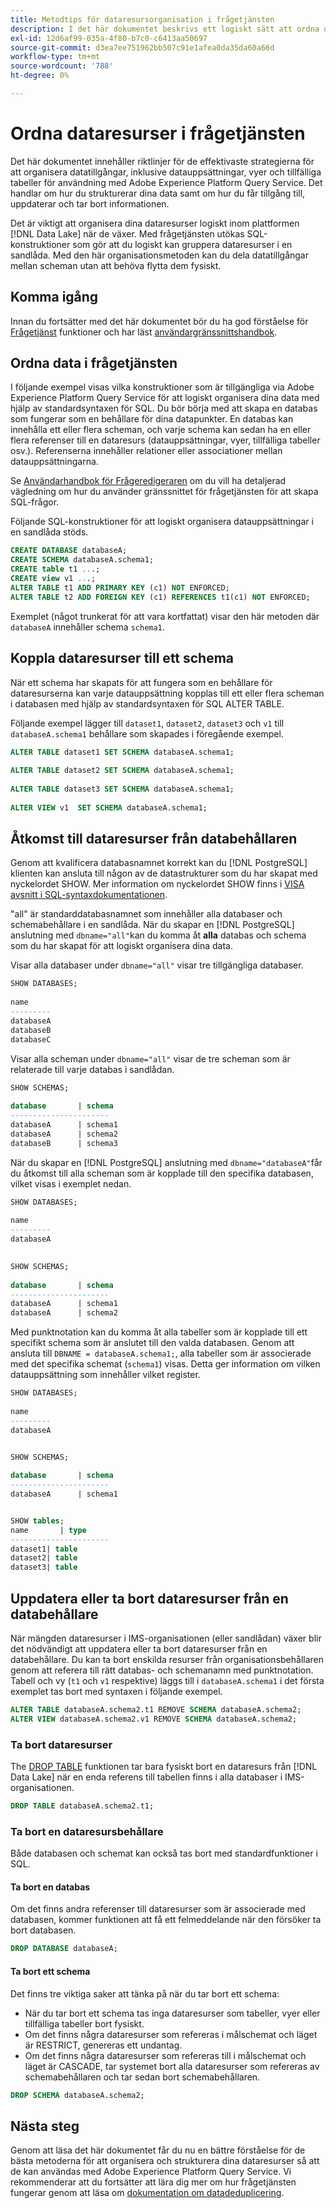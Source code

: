 ```yaml
---
title: Metodtips för dataresursorganisation i frågetjänsten
description: I det här dokumentet beskrivs ett logiskt sätt att ordna data så att de blir lätta att använda med frågetjänsten.
exl-id: 12d6af99-035a-4f80-b7c0-c6413aa50697
source-git-commit: d3ea7ee751962bb507c91e1afea0da35da60a66d
workflow-type: tm+mt
source-wordcount: '788'
ht-degree: 0%

---
```


# Ordna dataresurser i frågetjänsten

Det här dokumentet innehåller riktlinjer för de effektivaste strategierna för att organisera datatillgångar, inklusive datauppsättningar, vyer och tillfälliga tabeller för användning med Adobe Experience Platform Query Service. Det handlar om hur du strukturerar dina data samt om hur du får tillgång till, uppdaterar och tar bort informationen.

Det är viktigt att organisera dina dataresurser logiskt inom plattformen [!DNL Data Lake] när de växer. Med frågetjänsten utökas SQL-konstruktioner som gör att du logiskt kan gruppera dataresurser i en sandlåda. Med den här organisationsmetoden kan du dela datatillgångar mellan scheman utan att behöva flytta dem fysiskt.

## Komma igång

Innan du fortsätter med det här dokumentet bör du ha god förståelse för [Frågetjänst](../home.md) funktioner och har läst [användargränssnittshandbok](../ui/user-guide.md).

## Ordna data i frågetjänsten

I följande exempel visas vilka konstruktioner som är tillgängliga via Adobe Experience Platform Query Service för att logiskt organisera dina data med hjälp av standardsyntaxen för SQL. Du bör börja med att skapa en databas som fungerar som en behållare för dina datapunkter. En databas kan innehålla ett eller flera scheman, och varje schema kan sedan ha en eller flera referenser till en dataresurs (datauppsättningar, vyer, tillfälliga tabeller osv.). Referenserna innehåller relationer eller associationer mellan datauppsättningarna.

Se [Användarhandbok för Frågeredigeraren](../ui/user-guide.md) om du vill ha detaljerad vägledning om hur du använder gränssnittet för frågetjänsten för att skapa SQL-frågor.

Följande SQL-konstruktioner för att logiskt organisera datauppsättningar i en sandlåda stöds.

```SQL
CREATE DATABASE databaseA;
CREATE SCHEMA databaseA.schema1;
CREATE table t1 ...;
CREATE view v1 ...;
ALTER TABLE t1 ADD PRIMARY KEY (c1) NOT ENFORCED;
ALTER TABLE t2 ADD FOREIGN KEY (c1) REFERENCES t1(c1) NOT ENFORCED;
```

Exemplet (något trunkerat för att vara kortfattat) visar den här metoden där `databaseA` innehåller schema `schema1`.

## Koppla dataresurser till ett schema

När ett schema har skapats för att fungera som en behållare för dataresurserna kan varje datauppsättning kopplas till ett eller flera scheman i databasen med hjälp av standardsyntaxen för SQL ALTER TABLE.

Följande exempel lägger till `dataset1`, `dataset2`, `dataset3` och `v1` till `databaseA.schema1` behållare som skapades i föregående exempel.

```SQL
ALTER TABLE dataset1 SET SCHEMA databaseA.schema1;
 
ALTER TABLE dataset2 SET SCHEMA databaseA.schema1;
 
ALTER TABLE dataset3 SET SCHEMA databaseA.schema1;
 
ALTER VIEW v1  SET SCHEMA databaseA.schema1;
```

## Åtkomst till dataresurser från databehållaren

Genom att kvalificera databasnamnet korrekt kan du [!DNL PostgreSQL] klienten kan ansluta till någon av de datastrukturer som du har skapat med nyckelordet SHOW. Mer information om nyckelordet SHOW finns i [VISA avsnitt i SQL-syntaxdokumentationen](../sql/syntax.md#show).

&quot;all&quot; är standarddatabasnamnet som innehåller alla databaser och schemabehållare i en sandlåda. När du skapar en [!DNL PostgreSQL] anslutning med `dbname="all"`kan du komma åt **alla** databas och schema som du har skapat för att logiskt organisera dina data.

Visar alla databaser under `dbname="all"` visar tre tillgängliga databaser.

```sql
SHOW DATABASES;
  
name     
---------
databaseA
databaseB
databaseC
```

Visar alla scheman under `dbname="all"` visar de tre scheman som är relaterade till varje databas i sandlådan.

```SQL
SHOW SCHEMAS;
  
database       | schema
----------------------
databaseA      | schema1
databaseA      | schema2
databaseB      | schema3
```

När du skapar en [!DNL PostgreSQL] anslutning med `dbname="databaseA"`får du åtkomst till alla scheman som är kopplade till den specifika databasen, vilket visas i exemplet nedan.

```sql
SHOW DATABASES;
  
name     
---------
databaseA
 

SHOW SCHEMAS;
  
database       | schema
----------------------
databaseA      | schema1
databaseA      | schema2
```

Med punktnotation kan du komma åt alla tabeller som är kopplade till ett specifikt schema som är anslutet till den valda databasen. Genom att ansluta till `DBNAME = databaseA.schema1;`, alla tabeller som är associerade med det specifika schemat (`schema1`) visas. Detta ger information om vilken datauppsättning som innehåller vilket register.

```sql
SHOW DATABASES;
  
name     
---------
databaseA


SHOW SCHEMAS;
  
database       | schema
----------------------
databaseA      | schema1


SHOW tables;
name       | type
----------------------
dataset1| table
dataset2| table
dataset3| table
```

## Uppdatera eller ta bort dataresurser från en databehållare

När mängden dataresurser i IMS-organisationen (eller sandlådan) växer blir det nödvändigt att uppdatera eller ta bort dataresurser från en databehållare. Du kan ta bort enskilda resurser från organisationsbehållaren genom att referera till rätt databas- och schemanamn med punktnotation. Tabell och vy (`t1` och `v1` respektive) läggs till i `databaseA.schema1` i det första exemplet tas bort med syntaxen i följande exempel.

```sql
ALTER TABLE databaseA.schema2.t1 REMOVE SCHEMA databaseA.schema2;
ALTER VIEW databaseA.schema2.v1 REMOVE SCHEMA databaseA.schema2;
```

### Ta bort dataresurser

The [DROP TABLE](../sql/syntax.md#drop-table) funktionen tar bara fysiskt bort en dataresurs från [!DNL Data Lake] när en enda referens till tabellen finns i alla databaser i IMS-organisationen.

```sql
DROP TABLE databaseA.schema2.t1;
```

### Ta bort en dataresursbehållare

Både databasen och schemat kan också tas bort med standardfunktioner i SQL.

#### Ta bort en databas

Om det finns andra referenser till dataresurser som är associerade med databasen, kommer funktionen att få ett felmeddelande när den försöker ta bort databasen.

```sql
DROP DATABASE databaseA;
```

#### Ta bort ett schema

Det finns tre viktiga saker att tänka på när du tar bort ett schema:

- När du tar bort ett schema tas inga dataresurser som tabeller, vyer eller tillfälliga tabeller bort fysiskt.
- Om det finns några dataresurser som refereras i målschemat och läget är RESTRICT, genereras ett undantag.
- Om det finns några dataresurser som refereras till i målschemat och läget är CASCADE, tar systemet bort alla dataresurser som refereras av schemabehållaren och tar sedan bort schemabehållaren.

```sql
DROP SCHEMA databaseA.schema2;
```

## Nästa steg

Genom att läsa det här dokumentet får du nu en bättre förståelse för de bästa metoderna för att organisera och strukturera dina dataresurser så att de kan användas med Adobe Experience Platform Query Service. Vi rekommenderar att du fortsätter att lära dig mer om hur frågetjänsten fungerar genom att läsa om [dokumentation om datadeduplicering](../essential-concepts/deduplication.md).
